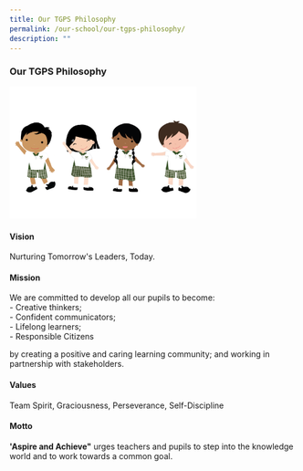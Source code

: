 ```yaml
---
title: Our TGPS Philosophy
permalink: /our-school/our-tgps-philosophy/
description: ""
---
```

### **Our TGPS Philosophy**
<img src="/images/NoMask_TGPS%20Mascots_031221.png" style="width:65%">

#### **Vision**
Nurturing Tomorrow's Leaders, Today.

#### **Mission**
We are committed to develop all our pupils to become:<br>
\- Creative thinkers;<br>
\- Confident communicators;<br>
\- Lifelong learners;<br>
\- Responsible Citizens

by creating a positive and caring learning community; and working in partnership with stakeholders.

#### **Values**
Team Spirit, Graciousness, Perseverance, Self-Discipline

#### **Motto**
**'Aspire and Achieve"** urges teachers and pupils to step into the knowledge world and to work towards a common goal.